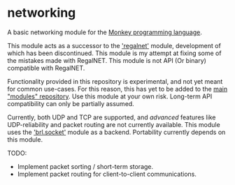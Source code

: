 # networking
A basic networking module for the [Monkey programming language](https://github.com/blitz-research/monkey).

This module acts as a successor to the ['regalnet'](https://bitbucket.org/ImmutableOctet/regalnet) module, development of which has been discontinued. This module is my attempt at fixing some of the mistakes made with RegalNET. This module is not API (Or binary) compatible with RegalNET.

Functionality provided in this repository is experimental, and not yet meant for common use-cases. For this reason, this has yet to be added to the [main "modules" repository](https://github.com/Regal-Internet-Brothers/modules). Use this module at your own risk. Long-term API compatibility can only be partially assumed.

Currently, both UDP and TCP are supported, and *advanced* features like UDP-reliability and packet routing are not currently available. This module uses the ['brl.socket'](https://github.com/blitz-research/monkey/blob/develop/modules/brl/socket.monkey) module as a backend. Portability currently depends on this module.

TODO:
* Implement packet sorting / short-term storage.
* Implement packet routing for client-to-client communications.
